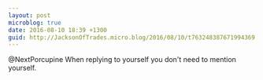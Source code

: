 ```yaml
---
layout: post
microblog: true
date: 2016-08-10 18:39 +1300
guid: http://JacksonOfTrades.micro.blog/2016/08/10/t763248387671994369.html
---
```

@NextPorcupine When replying to yourself you don't need to mention yourself.
